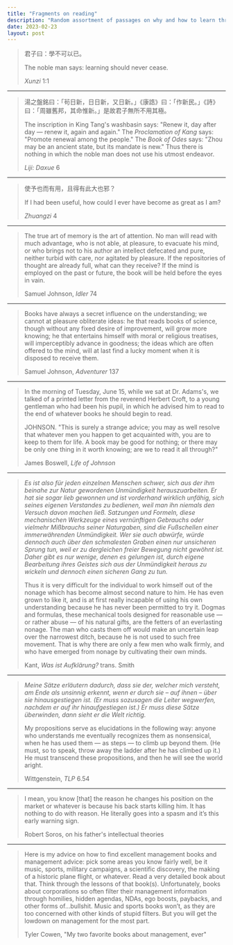 ```yaml
---
title: "Fragments on reading"
description: "Random assortment of passages on why and how to learn through study"
date: 2023-02-23
layout: post
---
```


> 君子曰：學不可以已。
>
> The noble man says: learning should never cease.
>
> _Xunzi_ 1:1

---

> 湯之盤銘曰：「茍日新，日日新，又日新。」《康誥》曰：「作新民。」《詩》曰：「周雖舊邦，其命惟新。」是故君子無所不用其極。
>
> The inscription in King Tang's washbasin says: "Renew it, day after day — renew it, again and again." The _Proclamation of Kang_ says: "Promote renewal among the people." The _Book of Odes_ says: "Zhou may be an ancient state, but its mandate is new." Thus there is nothing in which the noble man does not use his utmost endeavor.
>
> _Liji: Daxue_ 6

---

> 使予也而有用，且得有此大也邪？
>
> If I had been useful, how could I ever have become as great as I am?
>
> _Zhuangzi_ 4

---

> The true art of memory is the art of attention. No man will read with much advantage, who is not able, at pleasure, to evacuate his mind, or who brings not to his author an intellect defecated and pure, neither turbid with care, nor agitated by pleasure. If the repositories of thought are already full, what can they receive? If the mind is employed on the past or future, the book will be held before the eyes in vain.
>
> Samuel Johnson, _Idler_ 74

---

> Books have always a secret influence on the understanding; we cannot at pleasure obliterate ideas: he that reads books of science, though without any fixed desire of improvement, will grow more knowing; he that entertains himself with moral or religious treatises, will imperceptibly advance in goodness; the ideas which are often offered to the mind, will at last find a lucky moment when it is disposed to receive them.
>
> Samuel Johnson, _Adventurer_ 137

---

> In the morning of Tuesday, June 15, while we sat at Dr. Adams's, we talked of a printed letter from the reverend Herbert Croft, to a young gentleman who had been his pupil, in which he advised him to read to the end of whatever books he should begin to read.
>
> JOHNSON. "This is surely a strange advice; you may as well resolve that whatever men you happen to get acquainted with, you are to keep to them for life. A book may be good for nothing; or there may be only one thing in it worth knowing; are we to read it all through?"
>
> James Boswell, _Life of Johnson_

---

> _Es ist also für jeden einzelnen Menschen schwer, sich aus der ihm beinahe zur Natur gewordenen Unmündigkeit herauszuarbeiten. Er hat sie sogar lieb gewonnen und ist vorderhand wirklich unfähig, sich seines eigenen Verstandes zu bedienen, weil man ihn niemals den Versuch davon machen ließ. Satzungen und Formeln, diese mechanischen Werkzeuge eines vernünftigen Gebrauchs oder vielmehr Mißbrauchs seiner Naturgaben, sind die Fußschellen einer immerwährenden Unmündigkeit. Wer sie auch abwürfe, würde dennoch auch über den schmalesten Graben einen nur unsicheren Sprung tun, weil er zu dergleichen freier Bewegung nicht gewöhnt ist. Daher gibt es nur wenige, denen es gelungen ist, durch eigene Bearbeitung ihres Geistes sich aus der Unmündigkeit heraus zu wickeln und dennoch einen sicheren Gang zu tun._
>
> Thus it is very difficult for the individual to work himself out of the nonage which has become almost second nature to him. He has even grown to like it, and is at first really incapable of using his own understanding because he has never been permitted to try it. Dogmas and formulas, these mechanical tools designed for reasonable use — or rather abuse — of his natural gifts, are the fetters of an everlasting nonage. The man who casts them off would make an uncertain leap over the narrowest ditch, because he is not used to such free movement. That is why there are only a few men who walk firmly, and who have emerged from nonage by cultivating their own minds.
>
> Kant, _Was ist Aufklärung?_ trans. Smith

---

> _Meine Sätze erläutern dadurch, dass sie der, welcher mich versteht, am Ende als unsinnig erkennt, wenn er durch sie – auf ihnen – über sie hinausgestiegen ist. (Er muss sozusagen die Leiter wegwerfen, nachdem er auf ihr hinaufgestiegen ist.) Er muss diese Sätze überwinden, dann sieht er die Welt richtig._
>
> My propositions serve as elucidations in the following way: anyone who understands me eventually recognizes them as nonsensical, when he has used them — as steps — to climb up beyond them. (He must, so to speak, throw away the ladder after he has climbed up it.) He must transcend these propositions, and then he will see the world aright.
>
> Wittgenstein, _TLP_ 6.54

---

> I mean, you know [that] the reason he changes his position on the market or whatever is because his back starts killing him. It has nothing to do with reason. He literally goes into a spasm and it’s this early warning sign.
>
> Robert Soros, on his father's intellectual theories

---

> Here is my advice on how to find excellent management books and management advice: pick some areas you know fairly well, be it music, sports, military campaigns, a scientific discovery, the making of a historic plane flight, or whatever. Read a very detailed book about that. Think through the lessons of that book(s). Unfortunately, books about corporations so often filter their management information through homilies, hidden agendas, NDAs, ego boosts, paybacks, and other forms of…bullshit. Music and sports books won’t, as they are too concerned with other kinds of stupid filters. But you will get the lowdown on management for the most part.
>
> Tyler Cowen, "My two favorite books about management, ever"
